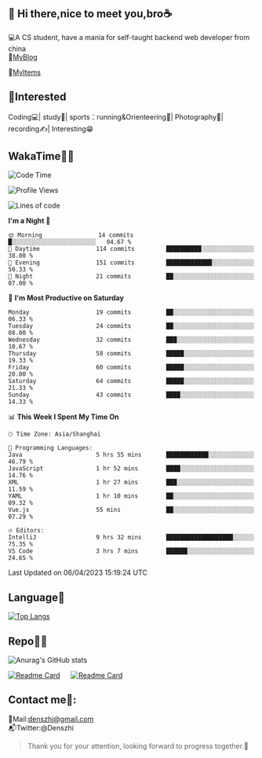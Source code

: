 👋 Hi there,nice to meet you,bro☕
---
💻A CS student, have a mania for self-taught backend web developer from china   
📌[MyBlog](https://github.com/HealUP/MyBlog)

📌[MyItems](https://healup.github.io/)

 <!-- waka-box start -->
 <!-- waka-box end -->
 
🧲**Interested**
--
Coding💻| study📖| sports：running&Orienteering🏃‍| Photography📸| recording✍️| Interesting😁

WakaTime👨‍💻
---
<!--START_SECTION:waka-->
![Code Time](http://img.shields.io/badge/Code%20Time-27%20hrs%2019%20mins-blue)

![Profile Views](http://img.shields.io/badge/Profile%20Views-349-blue)

![Lines of code](https://img.shields.io/badge/From%20Hello%20World%20I%27ve%20Written-149.0%20thousand%20lines%20of%20code-blue)

**I'm a Night 🦉** 

```text
🌞 Morning                14 commits          █░░░░░░░░░░░░░░░░░░░░░░░░   04.67 % 
🌆 Daytime                114 commits         ██████████░░░░░░░░░░░░░░░   38.00 % 
🌃 Evening                151 commits         █████████████░░░░░░░░░░░░   50.33 % 
🌙 Night                  21 commits          ██░░░░░░░░░░░░░░░░░░░░░░░   07.00 % 
```
📅 **I'm Most Productive on Saturday** 

```text
Monday                   19 commits          ██░░░░░░░░░░░░░░░░░░░░░░░   06.33 % 
Tuesday                  24 commits          ██░░░░░░░░░░░░░░░░░░░░░░░   08.00 % 
Wednesday                32 commits          ███░░░░░░░░░░░░░░░░░░░░░░   10.67 % 
Thursday                 58 commits          █████░░░░░░░░░░░░░░░░░░░░   19.33 % 
Friday                   60 commits          █████░░░░░░░░░░░░░░░░░░░░   20.00 % 
Saturday                 64 commits          █████░░░░░░░░░░░░░░░░░░░░   21.33 % 
Sunday                   43 commits          ████░░░░░░░░░░░░░░░░░░░░░   14.33 % 
```


📊 **This Week I Spent My Time On** 

```text
🕑︎ Time Zone: Asia/Shanghai

💬 Programming Languages: 
Java                     5 hrs 55 mins       ████████████░░░░░░░░░░░░░   46.79 % 
JavaScript               1 hr 52 mins        ████░░░░░░░░░░░░░░░░░░░░░   14.76 % 
XML                      1 hr 27 mins        ███░░░░░░░░░░░░░░░░░░░░░░   11.59 % 
YAML                     1 hr 10 mins        ██░░░░░░░░░░░░░░░░░░░░░░░   09.32 % 
Vue.js                   55 mins             ██░░░░░░░░░░░░░░░░░░░░░░░   07.29 % 

🔥 Editors: 
IntelliJ                 9 hrs 32 mins       ███████████████████░░░░░░   75.35 % 
VS Code                  3 hrs 7 mins        ██████░░░░░░░░░░░░░░░░░░░   24.65 % 
```


 Last Updated on 06/04/2023 15:19:24 UTC
<!--END_SECTION:waka-->

Language🚀
---
[![Top Langs](https://github-readme-stats.vercel.app/api/top-langs/?username=HealUP&layout=compact&hide_border=true)](https://github.com/HealUP)

Repo🧑‍💻
---
![Anurag's GitHub stats](https://github-readme-stats.vercel.app/api?username=HealUP&count_private=true&show_icons=true&theme=gruvbox&hide_border=true) 

[![Readme Card](https://github-readme-stats.vercel.app/api/pin/?username=HealUP&repo=InternetEy&theme=transparent)](https://github.com/HealUP/InternetEy) &emsp;
[![Readme Card](https://github-readme-stats.vercel.app/api/pin/?username=HealUP&repo=CampusExperience&theme=transparent)](https://github.com/HealUP/CampusExperience)


Contact me📱:
---
📮Mail:denszhi@gmail.com  
📬Twitter:@Denszhi  

> Thank you for your attention, looking forward to progress together.🎉
